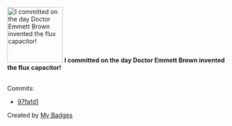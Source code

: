 <img src="https://my-badges.github.io/my-badges/delorean.png" alt="I committed on the day Doctor Emmett Brown invented the flux capacitor!" title="I committed on the day Doctor Emmett Brown invented the flux capacitor!" width="128">
<strong>I committed on the day Doctor Emmett Brown invented the flux capacitor!</strong>
<br><br>

Commits:

- <a href="https://github.com/Sajjon/rad/commit/97fafd1c666a6fb8104f101e8ae5f3e80ccadfdf">97fafd1</a>


Created by <a href="https://github.com/my-badges/my-badges">My Badges</a>